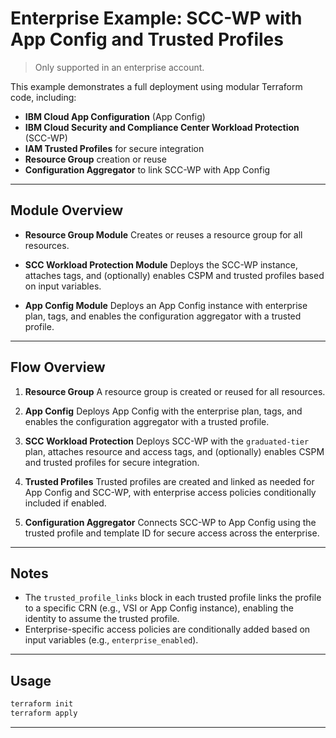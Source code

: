 # Enterprise Example: SCC-WP with App Config and Trusted Profiles

> Only supported in an enterprise account.

This example demonstrates a full deployment using modular Terraform code, including:

- **IBM Cloud App Configuration** (App Config)
- **IBM Cloud Security and Compliance Center Workload Protection** (SCC-WP)
- **IAM Trusted Profiles** for secure integration
- **Resource Group** creation or reuse
- **Configuration Aggregator** to link SCC-WP with App Config

---

## Module Overview

- **Resource Group Module**
  Creates or reuses a resource group for all resources.

- **SCC Workload Protection Module**
  Deploys the SCC-WP instance, attaches tags, and (optionally) enables CSPM and trusted profiles based on input variables.

- **App Config Module**
  Deploys an App Config instance with enterprise plan, tags, and enables the configuration aggregator with a trusted profile.

---

## Flow Overview

1. **Resource Group**
   A resource group is created or reused for all resources.

2. **App Config**
   Deploys App Config with the enterprise plan, tags, and enables the configuration aggregator with a trusted profile.

3. **SCC Workload Protection**
   Deploys SCC-WP with the `graduated-tier` plan, attaches resource and access tags, and (optionally) enables CSPM and trusted profiles for secure integration.

4. **Trusted Profiles**
   Trusted profiles are created and linked as needed for App Config and SCC-WP, with enterprise access policies conditionally included if enabled.

5. **Configuration Aggregator**
   Connects SCC-WP to App Config using the trusted profile and template ID for secure access across the enterprise.

---

## Notes

- The `trusted_profile_links` block in each trusted profile links the profile to a specific CRN (e.g., VSI or App Config instance), enabling the identity to assume the trusted profile.
- Enterprise-specific access policies are conditionally added based on input variables (e.g., `enterprise_enabled`).

---

## Usage

```bash
terraform init
terraform apply
```

---
